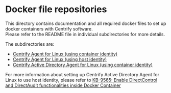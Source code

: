 # Docker file repositories
This directory contains documentation and all required docker files to set up docker containers with Centrify software.   
Please refer to the README file in individual subdirectories for more details.

The subdirectories are:
* [Centrify Agent for Linux (using container identity)](Centrify-Agent-for-Linux)
* [Centrify Agent for Linux (using host identity)](Centrify-Agent-for-Linux-using-host-identity)
* [Centrify Active Directory Agent for Linux (using container identity)](Centrify-Active-Directory-Agent-for-Linux)

For more information about setting up Centrify Active Directory Agent for Linux to use host identity, please refer to [KB-9565: Enable DirectControl and DirectAudit functionalities inside Docker Container](https://centrify.force.com/support/Article/KB-9565-Enable-DirectControl-and-DirectAudit-functionalities-inside-Docker-Container)

